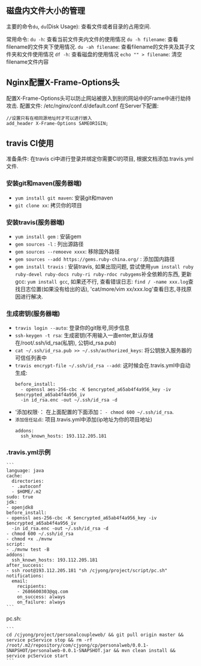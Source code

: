 ## 磁盘内文件大小的管理
主要的命令`du`, `du`(Disk Usage): 查看文件或者目录的占用空间.

常用命令: 
`du -h`: 查看当前文件夹内文件的使用情况
`du -h filename`: 查看filename的文件夹下使用情况.
`du -ah filename`: 查看filename的文件夹及其子文件夹和文件使用情况
`df -h`: 查看磁盘的使用情况
`echo "" > filename`: 清空filename文件内容

## Nginx配置X-Frame-Options头
配置X-Frame-Options头可以防止网站被嵌入到别的网站中的Frame中进行劫持攻击. 配置文件: /etc/nginx/conf.d/default.conf
在Server下配置:

``` 
//设置只有在相同源地址时才可以进行嵌入
add_header X-Frame-Options SAMEORIGIN;
```


## travis CI使用
准备条件: 在travis ci中进行登录并绑定你需要CI的项目, 根据文档添加.travis.yml文件.

### 安装git和maven(服务器端)
+ `yum install git maven`: 安装git和maven
+ `git clone xx`: 拷贝你的项目

### 安装travis(服务器端)
+ `yum install gem` : 安装gem
+ `gem sources -l` : 列出源路径
+ `gem sources --remoeve xxxx`: 移除国外路径
+ `gem sources --add https://gems.ruby-china.org/` : 添加国内路径
+ `gem install travis` : 安装travis, 如果出现问题, 尝试使用`yum install ruby ruby-devel ruby-docs ruby-ri ruby-rdoc rubygems`补全依赖的东西, 更新gcc: `yum install gcc`, 如果还不行, 查看错误日志: `find / -name xxx.log`查找日志位置(如果没有给出的话), 'cat/more/vim xx/xxx.log'查看日志,寻找原因进行解决.

### 生成密钥(服务器端)
+ `travis login --auto`: 登录你的git账号,同步信息
+ `ssh-keygen -t rsa`: 生成密钥(不用输入一直enter,默认存储在/root/.ssh/id_rsa(私钥), 公钥id_rsa.pub)
+ `cat ~/.ssh/id_rsa.pub >> ~/.ssh/authorized_keys`: 将公钥放入服务器的可信任列表中
+ `travis encrypt-file ~/.ssh/id_rsa --add`: 这时候会在.travis.yml中自动生成: 
	```
	before_install:
	  - openssl aes-256-cbc -K $encrypted_a65ab4f4a956_key -iv $encrypted_a65ab4f4a956_iv
      -in id_rsa.enc -out ~/.ssh/id_rsa -d
	```
+ ‘添加权限·： 在上面配置的下面添加： `- chmod 600 ~/.ssh/id_rsa`.
+ `添加信任站点`: 项目.travis.yml中添加(ip地址为你的项目地址)
	```
	addons:
	  ssh_known_hosts: 193.112.205.181
	```
### .travis.yml示例

	```
	language: java
	cache:
	  directories:
	  - .autoconf
	  - $HOME/.m2
	sudo: true
	jdk:
	- openjdk8
	before_install:
	- openssl aes-256-cbc -K $encrypted_a65ab4f4a956_key -iv $encrypted_a65ab4f4a956_iv
	  -in id_rsa.enc -out ~/.ssh/id_rsa -d
	- chmod 600 ~/.ssh/id_rsa
	- chmod +x ./mvnw
	script:
	- ./mvnw test -B
	addons:
	  ssh_known_hosts: 193.112.205.181
	after_success:
	- ssh root@193.112.205.181 "sh /cjyong/project/script/pc.sh"
	notifications:
	  email:
		recipients:
		- 2686600303@qq.com
		on_success: always
		on_failure: always
	```

pc.sh:
	
	```
	cd /cjyong/project/personalcoupleweb/ && git pull origin master && service pcService stop && rm -rf /root/.m2/repository/com/cjyong/cp/personalweb/0.0.1-SNAPSHOT/personalweb-0.0.1-SNAPSHOT.jar && mvn clean install && service pcService start
	```

